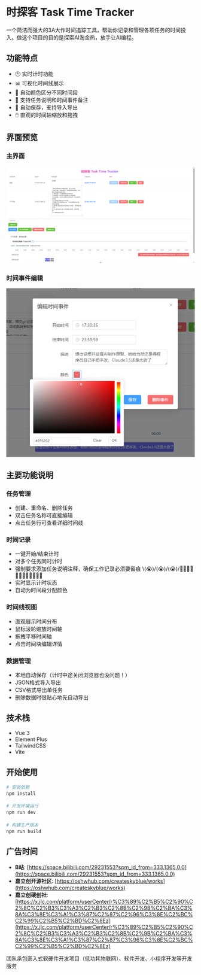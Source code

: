 # 时探客 Task Time Tracker

一个简洁而强大的3A大作时间追踪工具，帮助你记录和管理各项任务的时间投入。做这个项目的目的是探索AI淘金热，放手让AI编程。

## 功能特点

- 🕒 实时计时功能
- 📊 可视化时间线展示
- 🎨 自动颜色区分不同时间段
- 📝 支持任务说明和时间事件备注
- 💾 自动保存，支持导入导出
- 🖱️ 直观的时间轴缩放和拖拽

## 界面预览

### 主界面
![主界面](./img/主界面.png)

### 时间事件编辑
![时间事件编辑](./img/时间事件编辑.png)

## 主要功能说明

### 任务管理
- 创建、重命名、删除任务
- 双击任务名称可直接编辑
- 点击任务行可查看详细时间线

### 时间记录
- 一键开始/结束计时
- 对多个任务同时计时
- 强制要求添加任务说明注释，确保工作记录必须要留痕 \\(😭)/\(😭)/\(😭)/✍🏻✍🏻✍🏻✍🏻✍🏻✍🏻
- 实时显示计时状态
- 自动为时间段分配颜色

### 时间线视图
- 直观展示时间分布
- 鼠标滚轮缩放时间轴
- 拖拽平移时间轴
- 点击时间块编辑详情

### 数据管理
- 本地自动保存（计时中途关闭浏览器也没问题！）
- JSON格式导入导出
- CSV格式导出单任务
- 删除数据时很贴心地先自动导出

## 技术栈

- Vue 3
- Element Plus
- TailwindCSS
- Vite

## 开始使用

```bash
# 安装依赖
npm install

# 开发环境运行
npm run dev

# 构建生产版本
npm run build

```

## 广告时间

- **B站**: [https://space.bilibili.com/29231553?spm_id_from=333.1365.0.0](https://space.bilibili.com/29231553?spm_id_from=333.1365.0.0)
- **嘉立创开源社区**: [https://oshwhub.com/createskyblue/works](https://oshwhub.com/createskyblue/works)
- **嘉立创硬创社**: [https://x.jlc.com/platform/userCenter/r%C3%89%C2%B5%C2%90%C2%8C%C2%B3%C3%A3%C2%B3%C2%8B%C2%9B%C2%BA%C3%8A%C3%8E%C3%A1%C3%87%C2%87%C2%96%C3%8E%C2%BC%C2%99%C2%B5%C2%BD%C2%8Ez](https://x.jlc.com/platform/userCenter/r%C3%89%C2%B5%C2%90%C2%8C%C2%B3%C3%A3%C2%B3%C2%8B%C2%9B%C2%BA%C3%8A%C3%8E%C3%A1%C3%87%C2%87%C3%96%C3%8E%C2%BC%C2%99%C2%B5%C2%BD%C2%8Ez)

团队承包嵌入式软硬件开发项目（低功耗物联网）、软件开发、小程序开发等开发服务